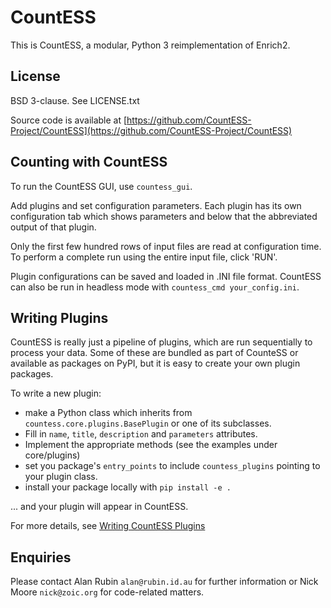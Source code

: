 # CountESS

This is CountESS, a modular, Python 3 reimplementation of Enrich2.

## License

BSD 3-clause.  See LICENSE.txt

Source code is available at [https://github.com/CountESS-Project/CountESS](https://github.com/CountESS-Project/CountESS)

## Counting with CountESS

To run the CountESS GUI, use `countess_gui`.

Add plugins and set configuration parameters.  Each plugin has its own configuration
tab which shows parameters and below that the abbreviated output of that plugin.

Only the first few hundred rows of input files are read at configuration time.
To perform a complete run using the entire input file, click 'RUN'.

Plugin configurations can be saved and loaded in .INI file format.
CountESS can also be run in headless mode with `countess_cmd your_config.ini`.

## Writing Plugins

CountESS is really just a pipeline of plugins, which are run sequentially to 
process your data.  Some of these are bundled as part of CounteSS or 
available as packages on PyPI, but it is easy to create your own plugin packages.

To write a new plugin:

* make a Python class which inherits from `countess.core.plugins.BasePlugin` or 
  one of its subclasses.
* Fill in `name`, `title`, `description` and `parameters` attributes.
* Implement the appropriate methods (see the examples under core/plugins)
* set you package's `entry_points` to include `countess_plugins` pointing to
  your plugin class.
* install your package locally with `pip install -e .` 

... and your plugin will appear in CountESS.

For more details, see [Writing CountESS Plugins](doc/writing_plugins.md)

## Enquiries

Please contact Alan Rubin `alan@rubin.id.au` for further information or
Nick Moore `nick@zoic.org` for code-related matters.
